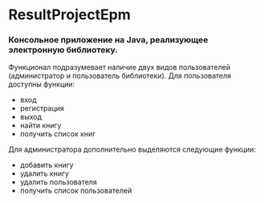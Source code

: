# ResultProjectEpm
### Консольное приложение на Java, реализующее электронную библиотеку.
Функционал подразумевает наличие двух видов пользователей (администратор и пользователь библиотеки).
Для пользователя доступны функции:
- вход
- регистрация
- выход
- найти книгу
- получить список книг

Для администратора дополнительно выделяются следующие функции:
- добавить книгу
- удалить книгу
- удалить пользователя
- получить список пользователей
